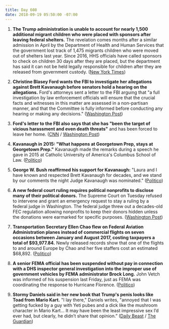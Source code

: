 ```yaml
---
title: Day 608
date: 2018-09-19 05:50:00 -07:00
---
```


1. **The Trump administration is unable to account for nearly 1,500 additional migrant children who were placed with sponsors after leaving federal shelters.** The revelation comes months after a similar admission in April by the Department of Health and Human Services that the government lost track of 1,475 migrants children who were moved out of shelters last year. Since 2016, HHS officials have called sponsors to check on children 30 days after they are placed, but the department has said it can not be held legally responsible for children after they are released from government custody. ([New York Times](https://www.nytimes.com/2018/09/18/us/politics/us-migrant-children-whereabouts-.html))

2. **Christine Blasey Ford wants the FBI to investigate her allegations against Brett Kavanaugh before senators hold a hearing on the allegations.** Ford's attorneys sent a letter to the FBI arguing that "a full investigation by law enforcement officials will ensure that the crucial facts and witnesses in this matter are assessed in a non-partisan manner, and that the Committee is fully informed before conducting any hearing or making any decisions." ([Washington Post](https://www.washingtonpost.com/politics/grassley-says-mondays-hearing-will-be-limited-to-two-witnesses-kavanaugh-and-his-accuser/2018/09/18/301da074-bb48-11e8-a8aa-860695e7f3fc_story.html?utm_term=.f9dc799b7c5c))

3. **Ford's letter to the FBI  also says that she has "been the target of vicious harassment and even death threats"** and has been forced to leave her home. ([CNN](https://www.cnn.com/2018/09/18/politics/ford-letter-fbi/index.html) / [Washington Post](https://www.washingtonpost.com/politics/kavanaughs-accuser-thought-her-life-would-be-upended-she-was-right/2018/09/18/1f0a824e-bb5b-11e8-a8aa-860695e7f3fc_story.html?utm_term=.08146bed1852))

4. **Kavanaugh in 2015: "What happens at Georgetown Prep, stays at Georgetown Prep."** Kavanaugh made the remarks during a speech he gave in 2015 at Catholic University of America's Columbus School of Law. ([Politico](https://www.politico.com/story/2018/09/18/kavanaugh-what-happens-geogetown-prep-828420))

5. **George W. Bush reaffirmed his support for Kavanaugh:** "Laura and I have known and respected Brett Kavanaugh for decades, and we stand by our comments the night Judge Kavanaugh was nominated." ([Politico](https://www.politico.com/story/2018/09/18/george-bush-supports-kavanaugh-827976))

6. **A new federal court ruling requires political nonprofits to disclose many of their political donors.** The Supreme Court on Tuesday refused to intervene and grant an emergency request to stay a ruling by a federal judge in Washington. The federal judge threw out a decades-old FEC regulation allowing nonprofits to keep their donors hidden unless the donations were earmarked for specific purposes. ([Washington Post](https://www.washingtonpost.com/politics/political-nonprofits-must-now-name-many-of-their-donors-under-federal-court-ruling-after-supreme-court-declines-to-intervene/2018/09/18/851ea210-bb72-11e8-9812-a389be6690af_story.html?utm_term=.1f98e2c9e856))

7. **Transportation Secretary Ellen Chao flew on Federal Aviation Administration planes instead of commercial flights on seven occasions between January and August 2017, costing taxpayers a total of $93,977.84.** Newly released records show that one of the flights to and around Europe by Chao and her five staffers cost an estimated $68,892. ([Politico](https://www.politico.com/story/2018/09/18/elaine-chao-government-flights-taxpayers-796004))

8. **A senior FEMA official has been suspended without pay in connection with a DHS inspector general investigation into the improper use of government vehicles by FEMA administrator Brock Long.** John Vetch was informed of his suspension last Friday, just as FEMA was coordinating the response to Hurricane Florence. ([Politico](https://www.politico.com/story/2018/09/18/fema-official-suspended-probe-827975))

9. **Stormy Daniels said in her new book that Trump's penis looks like Toad from Mario Kart.** "I lay there," Daniels writes, "annoyed that I was getting fucked by a guy with Yeti pubes and a dick like the mushroom character in Mario Kart... It may have been the least impressive sex I’d ever had, but clearly, he didn’t share that opinion.” ([Daily Beast](https://www.thedailybeast.com/trumps-penis-looks-like-toad-from-mario-kart-says-stormy-daniels) / [The Guardian](https://www.theguardian.com/us-news/2018/sep/18/stormy-daniels-tell-all-book-on-trump-salacious-detail-and-claims-of-cheating))